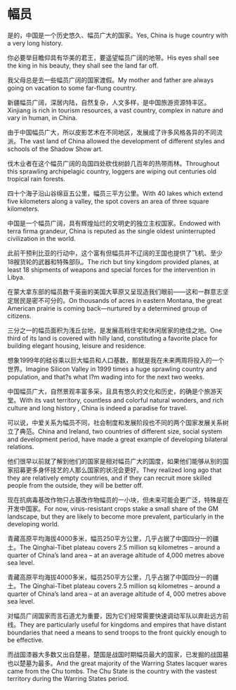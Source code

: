 # 幅员

<p><span class="chinese">是的，中国是一个历史悠久、幅员广大的国家。</span><span class="english">Yes, China is huge country with a very long history.</span></p>

<p><span class="chinese">你必要举目瞻仰具有华美的君王，要遥望幅员广阔的地带。</span><span class="english">His eyes shall see the king in his beauty, they shall see the land far off.</span></p>

<p><span class="chinese">我父母总是去一些幅员广阔的国家渡假。</span><span class="english">My mother and father are always going on vacation to some far-flung country.</span></p>

<p><span class="chinese">新疆幅员广阔，深居内陆，自然复杂，人文多样，是中国旅游资源特丰区。</span><span class="english">Xinjiang is rich in tourism resources, a vast country, complex in nature and vary in human, in China.</span></p>

<p><span class="chinese">由于中国幅员广大，所以皮影艺术在不同地区，发展成了许多风格各异的不同流派。</span><span class="english">The vast land of China allowed the development of different styles and schools of the Shadow Show art.</span></p>

<p><span class="chinese">伐木业者在这个幅员广阔的岛国四处砍伐树龄几百年的热带雨林。</span><span class="english">Throughout this sprawling archipelagic country, loggers are wiping out centuries old tropical rain forests.</span></p>

<p><span class="chinese">四十个海子沿山谷绵亘五公里，幅员三平方公里。</span><span class="english">With 40 lakes which extend five kilometers along a valley, the spot covers an area of three square kilometers.</span></p>

<p><span class="chinese">中国是一个幅员广阔，具有辉煌灿烂的文明史的独立主权国家。</span><span class="english">Endowed with terra firma grandeur, China is reputed as the single oldest uninterrupted civilization in the world.</span></p>

<p><span class="chinese">此前干预利比亚的行动中，这个富有但幅员并不辽阔的王国也提供了飞机、至少18艘货轮的武器和特殊部队。</span><span class="english">The rich but tiny kingdom provided planes, at least 18 shipments of weapons and special forces for the intervention in Libya.</span></p>

<p><span class="chinese">在蒙大拿东部的幅员数千英亩的美国大草原又呈现造我们眼前——这和一群意志坚定居民是密不可分的。</span><span class="english">On thousands of acres in eastern Montana, the great American prairie is coming back—nurtured by a determined group of citizens.</span></p>

<p><span class="chinese">三分之一的幅员面积为浅丘台地，是发展高档住宅和休闲居家的绝佳之地。</span><span class="english">One third of its land is covered with hilly land, constituting a favorite place for building elegant housing, leisure and residence.</span></p>

<p><span class="chinese">想象1999年的硅谷乘以巨大幅员和人口基数，那就是我在未来两周将投入的一个世界。</span><span class="english">Imagine Silicon Valley in 1999 times a huge sprawling country and population, and that?s what I?m wading into for the next two weeks.</span></p>

<p><span class="chinese">中国幅员广大，自然景观丰富多采，且具有悠久的文化和历史，的确是个旅游天堂。</span><span class="english">With its vast territory, countless and colorful natural wonders, and rich culture and long history , China is indeed a paradise for travel.</span></p>

<p><span class="chinese">可以说，中爱关系为幅员不同，社会制度和发展阶段也不同的两个国家发展关系树立了典范。</span><span class="english">China and Ireland, two countries of different size, social system and development period, have made a great example of developing bilateral relations.</span></p>

<p><span class="chinese">他们很早以前就了解到他们的国家是相对幅员广大的国度，如果他们能够从别的国家招募更多身怀技艺的人那么国家的状况会更好。</span><span class="english">They realized long ago that they are relatively empty countries, and if they can recruit more skilled people from the outside, they will be better off.</span></p>

<p><span class="chinese">现在抗病毒基改作物只占基改作物幅员的一小块，但未来可能会更广泛，特殊是在开发中国家。</span><span class="english">For now, virus-resistant crops stake a small share of the GM landscape, but they are likely to become more prevalent, particularly in the developing world.</span></p>

<p><span class="chinese">青藏高原平均海拔4000多米，幅员250平方公里，几乎占据了中国四分一的疆土。</span><span class="english">The Qinghai-Tibet plateau covers 2.5 million sq kilometres – around a quarter of China’s land area – at an average altitude of 4,000 metres above sea level.</span></p>

<p><span class="chinese">青藏高原平均海拔4000多米，幅员250平方公里，几乎占据了中国四分一的疆土。</span><span class="english">The Qinghai-Tibet plateau covers 2.5 million sq kilometres – around a quarter of China’s land area – at an average altitude of 4, 000 metres above sea level.</span></p>

<p><span class="chinese">对幅员广阔国家而言石道尤为重要，因为它们经常需要快速调动军队以奔赴远方前线。</span><span class="english">They are particularly useful for kingdoms and empires that have distant boundaries that need a means to send troops to the front quickly enough to be effective.</span></p>

<p><span class="chinese">而战国漆器大多数又出自楚墓，楚国是战国时期幅员最大的国家，已发掘的战国墓也以楚墓为最多。</span><span class="english">And the great majority of the Warring States lacquer wares came from the Chu tombs. The Chu State is the country with the vastest territory during the Warring States period.</span></p>

